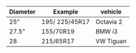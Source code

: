 | Diameter | Example | vehicle |
|--|--|--|
| 25" | 195/ 225/45R17 | Octavia 2 |
| 27.5" | 155/70R19 | BMW i3 |
| 28 | 215/65R17 | VW Tiguan |
